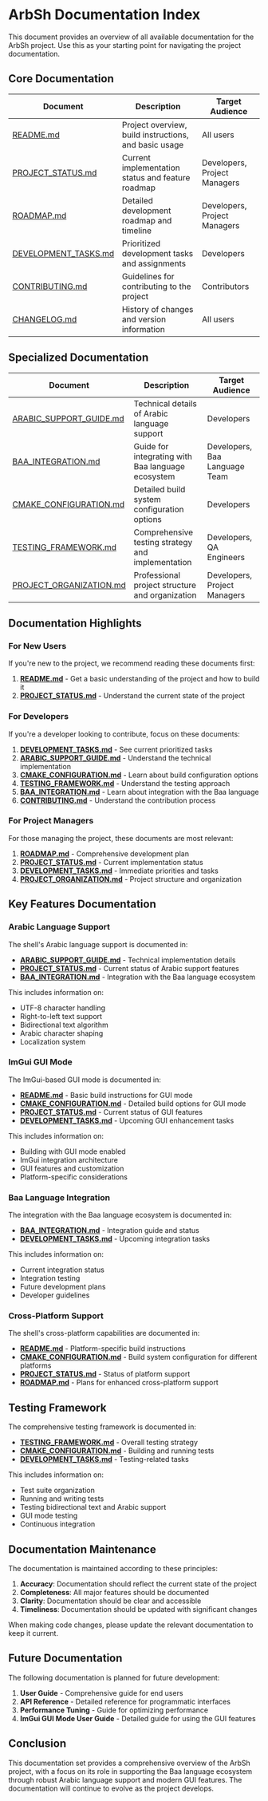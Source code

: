 # ArbSh Documentation Index

This document provides an overview of all available documentation for the ArbSh project. Use this as your starting point for navigating the project documentation.

## Core Documentation

| Document | Description | Target Audience |
|----------|-------------|-----------------|
| [README.md](../README.md) | Project overview, build instructions, and basic usage | All users |
| [PROJECT_STATUS.md](PROJECT_STATUS.md) | Current implementation status and feature roadmap | Developers, Project Managers |
| [ROADMAP.md](ROADMAP.md) | Detailed development roadmap and timeline | Developers, Project Managers |
| [DEVELOPMENT_TASKS.md](DEVELOPMENT_TASKS.md) | Prioritized development tasks and assignments | Developers |
| [CONTRIBUTING.md](CONTRIBUTING.md) | Guidelines for contributing to the project | Contributors |
| [CHANGELOG.md](CHANGELOG.md) | History of changes and version information | All users |

## Specialized Documentation

| Document | Description | Target Audience |
|----------|-------------|-----------------|
| [ARABIC_SUPPORT_GUIDE.md](ARABIC_SUPPORT_GUIDE.md) | Technical details of Arabic language support | Developers |
| [BAA_INTEGRATION.md](BAA_INTEGRATION.md) | Guide for integrating with Baa language ecosystem | Developers, Baa Language Team |
| [CMAKE_CONFIGURATION.md](CMAKE_CONFIGURATION.md) | Detailed build system configuration options | Developers |
| [TESTING_FRAMEWORK.md](TESTING_FRAMEWORK.md) | Comprehensive testing strategy and implementation | Developers, QA Engineers |
| [PROJECT_ORGANIZATION.md](PROJECT_ORGANIZATION.md) | Professional project structure and organization | Developers, Project Managers |

## Documentation Highlights

### For New Users

If you're new to the project, we recommend reading these documents first:

1. **[README.md](../README.md)** - Get a basic understanding of the project and how to build it
2. **[PROJECT_STATUS.md](PROJECT_STATUS.md)** - Understand the current state of the project

### For Developers

If you're a developer looking to contribute, focus on these documents:

1. **[DEVELOPMENT_TASKS.md](DEVELOPMENT_TASKS.md)** - See current prioritized tasks
2. **[ARABIC_SUPPORT_GUIDE.md](ARABIC_SUPPORT_GUIDE.md)** - Understand the technical implementation
3. **[CMAKE_CONFIGURATION.md](CMAKE_CONFIGURATION.md)** - Learn about build configuration options
4. **[TESTING_FRAMEWORK.md](TESTING_FRAMEWORK.md)** - Understand the testing approach
5. **[BAA_INTEGRATION.md](BAA_INTEGRATION.md)** - Learn about integration with the Baa language
6. **[CONTRIBUTING.md](CONTRIBUTING.md)** - Understand the contribution process

### For Project Managers

For those managing the project, these documents are most relevant:

1. **[ROADMAP.md](ROADMAP.md)** - Comprehensive development plan
2. **[PROJECT_STATUS.md](PROJECT_STATUS.md)** - Current implementation status
3. **[DEVELOPMENT_TASKS.md](DEVELOPMENT_TASKS.md)** - Immediate priorities and tasks
4. **[PROJECT_ORGANIZATION.md](PROJECT_ORGANIZATION.md)** - Project structure and organization

## Key Features Documentation

### Arabic Language Support

The shell's Arabic language support is documented in:

- **[ARABIC_SUPPORT_GUIDE.md](ARABIC_SUPPORT_GUIDE.md)** - Technical implementation details
- **[PROJECT_STATUS.md](PROJECT_STATUS.md)** - Current status of Arabic support features
- **[BAA_INTEGRATION.md](BAA_INTEGRATION.md)** - Integration with the Baa language ecosystem

This includes information on:
- UTF-8 character handling
- Right-to-left text support
- Bidirectional text algorithm
- Arabic character shaping
- Localization system

### ImGui GUI Mode

The ImGui-based GUI mode is documented in:

- **[README.md](../README.md)** - Basic build instructions for GUI mode
- **[CMAKE_CONFIGURATION.md](CMAKE_CONFIGURATION.md)** - Detailed build options for GUI mode
- **[PROJECT_STATUS.md](PROJECT_STATUS.md)** - Current status of GUI features
- **[DEVELOPMENT_TASKS.md](DEVELOPMENT_TASKS.md)** - Upcoming GUI enhancement tasks

This includes information on:
- Building with GUI mode enabled
- ImGui integration architecture
- GUI features and customization
- Platform-specific considerations

### Baa Language Integration

The integration with the Baa language ecosystem is documented in:

- **[BAA_INTEGRATION.md](BAA_INTEGRATION.md)** - Integration guide and status
- **[DEVELOPMENT_TASKS.md](DEVELOPMENT_TASKS.md)** - Upcoming integration tasks

This includes information on:
- Current integration status
- Integration testing
- Future development plans
- Developer guidelines

### Cross-Platform Support

The shell's cross-platform capabilities are documented in:

- **[README.md](../README.md)** - Platform-specific build instructions
- **[CMAKE_CONFIGURATION.md](CMAKE_CONFIGURATION.md)** - Build system configuration for different platforms
- **[PROJECT_STATUS.md](PROJECT_STATUS.md)** - Status of platform support
- **[ROADMAP.md](ROADMAP.md)** - Plans for enhanced cross-platform support

## Testing Framework

The comprehensive testing framework is documented in:

- **[TESTING_FRAMEWORK.md](TESTING_FRAMEWORK.md)** - Overall testing strategy
- **[CMAKE_CONFIGURATION.md](CMAKE_CONFIGURATION.md)** - Building and running tests
- **[DEVELOPMENT_TASKS.md](DEVELOPMENT_TASKS.md)** - Testing-related tasks

This includes information on:
- Test suite organization
- Running and writing tests
- Testing bidirectional text and Arabic support
- GUI mode testing
- Continuous integration

## Documentation Maintenance

The documentation is maintained according to these principles:

1. **Accuracy**: Documentation should reflect the current state of the project
2. **Completeness**: All major features should be documented
3. **Clarity**: Documentation should be clear and accessible
4. **Timeliness**: Documentation should be updated with significant changes

When making code changes, please update the relevant documentation to keep it current.

## Future Documentation

The following documentation is planned for future development:

1. **User Guide** - Comprehensive guide for end users
2. **API Reference** - Detailed reference for programmatic interfaces
3. **Performance Tuning** - Guide for optimizing performance
4. **ImGui GUI Mode User Guide** - Detailed guide for using the GUI features

## Conclusion

This documentation set provides a comprehensive overview of the ArbSh project, with a focus on its role in supporting the Baa language ecosystem through robust Arabic language support and modern GUI features. The documentation will continue to evolve as the project develops.
